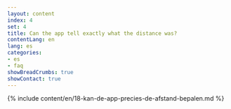 ```yaml
---
layout: content
index: 4
set: 4
title: Can the app tell exactly what the distance was?
contentLang: en
lang: es
categories:
- es
- faq
showBreadCrumbs: true
showContact: true
---
```

{% include content/en/18-kan-de-app-precies-de-afstand-bepalen.md %}
